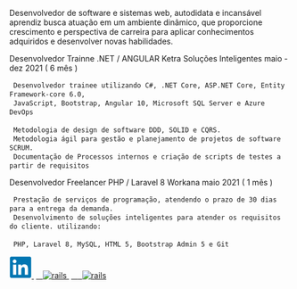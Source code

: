 Desenvolvedor de software e sistemas web, autodidata e incansável aprendiz busca atuação em um ambiente dinâmico, que proporcione crescimento e perspectiva de carreira para aplicar conhecimentos adquiridos e desenvolver novas habilidades.

                
Desenvolvedor Trainne .NET / ANGULAR
     Ketra Soluções Inteligentes   maio - dez 2021 ( 6 mês ) 
                  
     Desenvolvedor trainee utilizando C#, .NET Core, ASP.NET Core, Entity Framework-core 6.0, 
     JavaScript, Bootstrap, Angular 10, Microsoft SQL Server e Azure DevOps

     Metodologia de design de software DDD, SOLID e CQRS.
     Metodologia ágil para gestão e planejamento de projetos de software SCRUM.
     Documentação de Processos internos e criação de scripts de testes a partir de requisitos

Desenvolvedor Freelancer PHP / Laravel 8 
     Workana   maio 2021 ( 1 mês )
                  
     Prestação de serviços de programação, atendendo o prazo de 30 dias para a entrega da demanda.        
     Desenvolvimento de soluções inteligentes para atender os requisitos do cliente. utilizando: 
     
     PHP, Laravel 8, MySQL, HTML 5, Bootstrap Admin 5 e Git


<a href="https://www.linkedin.com/in/alfredo1995/" target="_blank">
<img src="https://raw.githubusercontent.com/devicons/devicon/master/icons/linkedin/linkedin-original.svg" alt="rails" width="40" height="40" style="max-width: 100%;"></img>
</a>&nbsp;<a href="https://www.youtube.com/channel/UCXKSo8RSfVmrawXleZ-_arg" target="_blank">
&nbsp;&nbsp;<img src="https://image.flaticon.com/icons/png/512/1384/1384060.png" alt="rails" width="40" height="40" style="max-width: 100%;"></img>
</a>&nbsp;<a href="https://www.instagram.com/alfredogomesss/" target="_blank">&nbsp;
&nbsp;<a href="https://my.indeed.com/p/alfredog-52cnbyc" target="_blank">&nbsp;&nbsp;<img src="https://play-lh.googleusercontent.com/_sJ-ST-crO8lxIzTv44xv_hiZvA6X7X2-8jSjhha2RfYcGSgACRod38yA6dfmcJHy_M" alt="rails" width="40" height="40" style="max-width: 100%;"></img>
</a>

